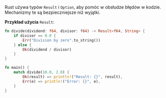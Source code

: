 

Rust używa typów `Result` i `Option`, aby pomóc w obsłudze błędów w kodzie. Mechanizmy te są bezpieczniejsze niż wyjątki.

**Przykład użycia** `Result`:
```rust
fn divide(dividend: f64, divisor: f64) -> Result<f64, String> {
    if divisor == 0.0 {
        Err("Division by zero".to_string())
    } else {
        Ok(dividend / divisor)
    }
}

fn main() {
    match divide(10.0, 2.0) {
        Ok(result) => println!("Result: {}", result),
        Err(e) => println!("Error: {}", e),
    }
}

```






